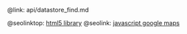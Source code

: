 @link: api/datastore_find.md

@seolinktop: [html5 library](https://webix.com)
@seolink: [javascript google maps](https://webix.com/widget/maps/)